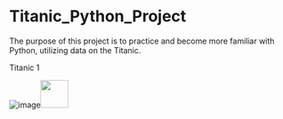 # Titanic_Python_Project
The purpose of this project is to practice and become more familiar with Python, utilizing data on the Titanic.

Titanic 1



![image](https://user-images.githubusercontent.com/92557442/153557414-60238a3f-b3e4-4333-9b90-f3c32c80eb67.png)<img src="https://your-image-url.type" width="50" height="Auto">

